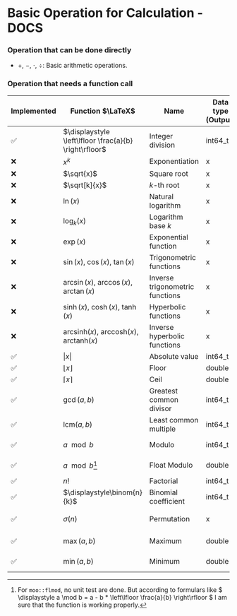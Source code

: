 # Basic Operation for Calculation - DOCS

### Operation that can be done directly

- $+$, $-$, $\cdot$, $\div$: Basic arithmetic operations.

### Operation that needs a function call

| Implemented | Function $\LaTeX$                                                   | Name                            | Data type (Output) | Data type (Input) | Unit Test | Function Call                                                |
|-------------|---------------------------------------------------------------------|---------------------------------|--------------------|-------------------|-----------|--------------------------------------------------------------|
| ✅           | $\displaystyle \left\lfloor \frac{a}{b} \right\rfloor$              | Integer division                | int64_t            | double, double    | ✅         | `moo::idiv`                                                  |
| ❌           | $x^k$                                                               | Exponentiation                  | x                  | x, x              | ❌         | `moo::pow`                                                   |
| ❌           | $\sqrt{x}$                                                          | Square root                     | x                  | x                 | ❌         | `moo::sqrt`                                                  |
| ❌           | $\sqrt[k]{x}$                                                       | $k$-th root                     | x                  | x, x              | ❌         | `moo::sqrtk`                                                 |
| ❌           | $\ln(x)$                                                            | Natural logarithm               | x                  | x                 | ❌         | `moo::ln`                                                    |
| ❌           | $\log_k(x)$                                                         | Logarithm base $k$              | x                  | x, x              | ❌         | `moo::log`                                                   |
| ❌           | $\exp(x)$                                                           | Exponential function            | x                  | x                 | ❌         | `moo::exp`                                                   |
| ❌           | $\sin(x)$, $\cos(x)$, $\tan(x)$                                     | Trigonometric functions         | x                  | x                 | ❌         | `mod::sin`, etc.                                             |
| ❌           | $\arcsin(x)$, $\arccos(x)$, $\arctan(x)$                            | Inverse trigonometric functions | x                  | x                 | ❌         |                                                              |
| ❌           | $\sinh(x)$, $\cosh(x)$, $\tanh(x)$                                  | Hyperbolic functions            | x                  | x                 | ❌         |                                                              |
| ❌           | $\mathrm{arcsinh}(x)$, $\mathrm{arccosh}(x)$, $\mathrm{arctanh}(x)$ | Inverse hyperbolic functions    | x                  | x                 | ❌         |                                                              |
| ✅           | $\vert x \vert$                                                     | Absolute value                  | int64_t            | int64_t           | ✅         | `moo::absolute`                                              |
| ✅           | $\lfloor x \rfloor$                                                 | Floor                           | double             | double            | ✅         | `moo::floor`                                                 |
| ✅           | $\lceil x \rceil$                                                   | Ceil                            | double             | double            | ✅         | `moo::ceil`                                                  |
| ✅           | $\gcd(a, b)$                                                        | Greatest common divisor         | int64_t            | int64_t, int64_t  | ✅         | `moo::gcd`                                                   |
| ✅           | $\mathrm{lcm}(a, b)$                                                | Least common multiple           | int64_t            | int64_t, int64_t  | ✅         | `moo::lcm`                                                   |
| ✅           | $a \mod b$                                                          | Modulo                          | int64_t            | int64_t, int64_t  | ✅         | `moo::mod`                                                   |
| ✅           | $a \mod b$[^1]                                                      | Float Modulo                    | double             | double, double    | ✅         | `moo::flmod`                                                 |
| ✅           | $n!$                                                                | Factorial                       | int64_t            | int               | ✅         | `moo::fac`                                                   |
| ✅           | $\displaystyle\binom{n}{k}$                                         | Binomial coefficient            | int64_t            | int64_t, int64_t  | ✅         | `moo::binom`                                                 |
| ✅           | $\displaystyle\sigma(n)$                                            | Permutation                     | x                  | x                 | ❌         | `moo::permutation` `moo::fpermutation` `moo::genpermutation` |
| ✅           | $\max(a,b)$                                                         | Maximum                         | double             | double, double    | ✅         | `moo::max`                                                   |
| ✅           | $\min(a,b)$                                                         | Minimum                         | double             | double, double    | ✅         | `moo::min`                                                   |

[^1]: For `moo::flmod`, no unit test are done. But according to formulars
like $ \displaystyle a \mod b = a - b * \left\lfloor \frac{a}{b} \right\rfloor $ I am sure that the function is working
properly.